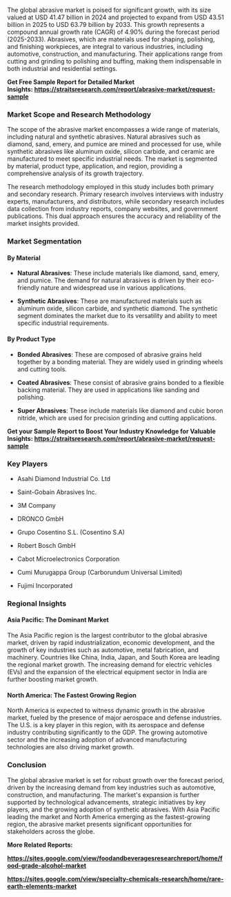   <p>The global abrasive market is poised for significant growth, with its size valued at USD 41.47 billion in 2024 and projected to expand from USD 43.51 billion in 2025 to USD 63.79 billion by 2033. This growth represents a compound annual growth rate (CAGR) of 4.90% during the forecast period (2025-2033). Abrasives, which are materials used for shaping, polishing, and finishing workpieces, are integral to various industries, including automotive, construction, and manufacturing. Their applications range from cutting and grinding to polishing and buffing, making them indispensable in both industrial and residential settings.</p>
<p><strong>Get Free Sample Report for Detailed Market Insights:&nbsp;<a href="https://straitsresearch.com/report/abrasive-market/request-sample">https://straitsresearch.com/report/abrasive-market/request-sample</a>&nbsp;</strong></p>
<h3>Market Scope and Research Methodology</h3>
<p>The scope of the abrasive market encompasses a wide range of materials, including natural and synthetic abrasives. Natural abrasives such as diamond, sand, emery, and pumice are mined and processed for use, while synthetic abrasives like aluminum oxide, silicon carbide, and ceramic are manufactured to meet specific industrial needs. The market is segmented by material, product type, application, and region, providing a comprehensive analysis of its growth trajectory.</p>
<p>The research methodology employed in this study includes both primary and secondary research. Primary research involves interviews with industry experts, manufacturers, and distributors, while secondary research includes data collection from industry reports, company websites, and government publications. This dual approach ensures the accuracy and reliability of the market insights provided.</p>
<h3>Market Segmentation</h3>
<h4>By Material</h4>
<ul>
<li>
<p><strong>Natural Abrasives</strong>: These include materials like diamond, sand, emery, and pumice. The demand for natural abrasives is driven by their eco-friendly nature and widespread use in various applications.</p>
</li>
<li>
<p><strong>Synthetic Abrasives</strong>: These are manufactured materials such as aluminum oxide, silicon carbide, and synthetic diamond. The synthetic segment dominates the market due to its versatility and ability to meet specific industrial requirements.</p>
</li>
</ul>
<h4>By Product Type</h4>
<ul>
<li>
<p><strong>Bonded Abrasives</strong>: These are composed of abrasive grains held together by a bonding material. They are widely used in grinding wheels and cutting tools.</p>
</li>
<li>
<p><strong>Coated Abrasives</strong>: These consist of abrasive grains bonded to a flexible backing material. They are used in applications like sanding and polishing.</p>
</li>
<li>
<p><strong>Super Abrasives</strong>: These include materials like diamond and cubic boron nitride, which are used for precision grinding and cutting applications.</p>
</li>
</ul>
<p><strong>Get your Sample Report to Boost Your Industry Knowledge for Valuable Insights:&nbsp;<a href="https://straitsresearch.com/report/abrasive-market/request-sample">https://straitsresearch.com/report/abrasive-market/request-sample</a>&nbsp;</strong></p>
<h3>Key Players</h3>
<ul>
<li>
<p>Asahi Diamond Industrial Co. Ltd</p>
</li>
<li>
<p>Saint-Gobain Abrasives Inc.</p>
</li>
<li>
<p>3M Company</p>
</li>
<li>
<p>DRONCO GmbH</p>
</li>
<li>
<p>Grupo Cosentino S.L. (Cosentino S.A)</p>
</li>
<li>
<p>Robert Bosch GmbH</p>
</li>
<li>
<p>Cabot Microelectronics Corporation</p>
</li>
<li>
<p>Cumi Murugappa Group (Carborundum Universal Limited)</p>
</li>
<li>
<p>Fujimi Incorporated</p>
</li>
</ul>
<h3>Regional Insights</h3>
<h4>Asia Pacific: The Dominant Market</h4>
<p>The Asia Pacific region is the largest contributor to the global abrasive market, driven by rapid industrialization, economic development, and the growth of key industries such as automotive, metal fabrication, and machinery. Countries like China, India, Japan, and South Korea are leading the regional market growth. The increasing demand for electric vehicles (EVs) and the expansion of the electrical equipment sector in India are further boosting market growth.</p>
<h4>North America: The Fastest Growing Region</h4>
<p>North America is expected to witness dynamic growth in the abrasive market, fueled by the presence of major aerospace and defense industries. The U.S. is a key player in this region, with its aerospace and defense industry contributing significantly to the GDP. The growing automotive sector and the increasing adoption of advanced manufacturing technologies are also driving market growth.</p>
<h3>Conclusion</h3>
<p>The global abrasive market is set for robust growth over the forecast period, driven by the increasing demand from key industries such as automotive, construction, and manufacturing. The market's expansion is further supported by technological advancements, strategic initiatives by key players, and the growing adoption of synthetic abrasives. With Asia Pacific leading the market and North America emerging as the fastest-growing region, the abrasive market presents significant opportunities for stakeholders across the globe.</p>
<p><strong>More Related Reports:&nbsp;</strong></p>
<p><strong><a href="https://sites.google.com/view/foodandbeveragesresearchreport/home/food-grade-alcohol-market">https://sites.google.com/view/foodandbeveragesresearchreport/home/food-grade-alcohol-market</a></strong></p>
<p><strong><a href="https://sites.google.com/view/specialty-chemicals-research/home/rare-earth-elements-market">https://sites.google.com/view/specialty-chemicals-research/home/rare-earth-elements-market</a><br /></strong></p>
